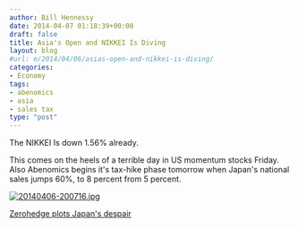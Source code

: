 ```yaml
---
author: Bill Hennessy
date: 2014-04-07 01:18:39+00:00
draft: false
title: Asia's Open and NIKKEI Is Diving
layout: blog
#url: e/2014/04/06/asias-open-and-nikkei-is-diving/
categories:
- Economy
tags:
- abenomics
- asia
- sales tax
type: "post"
---
```


The NIKKEI Is down 1.56% already.

This comes on the heels of a terrible day in US momentum stocks Friday. Also Abenomics begins it's tax-hike phase tomorrow when Japan's national sales jumps 60%, to 8 percent from 5 percent.   
  
[![20140406-200716.jpg](https://hennessysview.com/wp-content/uploads/2014/04/20140406-200716.jpg)
](https://hennessysview.com/wp-content/uploads/2014/04/20140406-200716.jpg)

[Zerohedge plots Japan's despair](https://www.zerohedge.com/users/tyler-durden)

